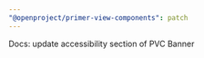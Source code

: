 ```yaml
---
"@openproject/primer-view-components": patch
---
```


Docs: update accessibility section of PVC Banner
